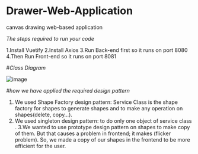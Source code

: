 # Drawer-Web-Application
canvas drawing web-based application

*The steps required to run your code*

  1.Install Vuetify
  2.Install Axios
  3.Run Back-end first so it runs on port 8080
  4.Then Run Front-end so it runs on port 8081
  
  
#*Class Diagram*
  
![image](https://user-images.githubusercontent.com/59110598/126701316-f5cf90cc-bd9c-45b8-ae84-a2d5b87a4714.png)

*#how we have applied the required design pattern*

 1. We used Shape Factory design pattern: Service Class is the shape factory for shapes to generate shapes and to make any operation on shapes(delete, copy…).
 2. We used singleton design pattern: to do only one object of service class .
 3.We wanted to use prototype design pattern on shapes to make copy of them.
But that causes a problem in frontend; it makes (flicker problem).
So, we made a copy of our shapes in the frontend to be more efficient for the user.
